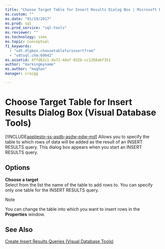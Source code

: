 ```yaml
---
title: "Choose Target Table for Insert Results Dialog Box | Microsoft Docs"
ms.custom: ""
ms.date: "01/19/2017"
ms.prod: sql
ms.prod_service: "sql-tools"
ms.reviewer: ""
ms.technology: ssms
ms.topic: conceptual
f1_keywords: 
  - "vdt.dlgbox.choosetableforinsertfrom"
  - "vdtsql.chm:69642"
ms.assetid: 4ffd62c1-da72-4daf-832b-cc1268abf351
author: "markingmyname"
ms.author: "maghan"
manager: craigg

---
```

# Choose Target Table for Insert Results Dialog Box (Visual Database Tools)
[!INCLUDE[appliesto-ss-asdb-asdw-pdw-md](../../includes/appliesto-ss-asdb-asdw-pdw-md.md)]
Allows you to specify the table to which rows of data will be added as the result of an INSERT RESULTS query. This dialog box appears when you start an INSERT RESULTS query.  
  
## Options  
**Choose a target**  
Select from the list the name of the table to add rows to. You can specify only one table for the INSERT RESULTS query.  
  
> [!NOTE]  
> You can change the table into which you want to insert rows in the **Properties** window.  
  
## See Also  
[Create Insert Results Queries &#40;Visual Database Tools&#41;](../../ssms/visual-db-tools/create-insert-results-queries-visual-database-tools.md)  
  
